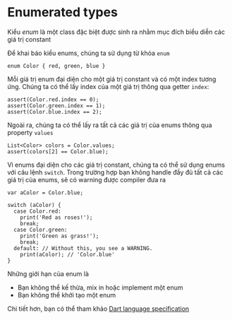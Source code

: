 # Enumerated types

Kiểu *enum* là một class đặc biệt được sinh ra nhằm mục đích biểu diễn các giá trị constant

Để khai báo kiểu enums, chúng ta sử dụng từ khóa `enum`
```
enum Color { red, green, blue }
```

Mỗi giá trị enum đại diện cho một giá trị constant và có một index tương ứng. Chúng ta có thể lấy index của một giá trị thông qua getter `index`:
```
assert(Color.red.index == 0);
assert(Color.green.index == 1);
assert(Color.blue.index == 2);
```

Ngoài ra, chúng ta có thể lấy ra tất cả các giá trị của enums thông qua property `values`
```
List<Color> colors = Color.values;
assert(colors[2] == Color.blue);
```

Vì enums đại diện cho các giá trị constant, chúng ta có thể sử dụng enums với câu lệnh `switch`. Trong trường hợp bạn không handle đầy đủ tất cả các giá trị của enums, sẽ có warning được compiler đưa ra
```
var aColor = Color.blue;

switch (aColor) {
  case Color.red:
    print('Red as roses!');
    break;
  case Color.green:
    print('Green as grass!');
    break;
  default: // Without this, you see a WARNING.
    print(aColor); // 'Color.blue'
}
```

Những giới hạn của enum là
- Bạn không thể kế thừa, mix in hoặc implement một enum
- Bạn không thể khởi tạo một enum

Chi tiết hơn, bạn có thể tham khảo [Dart language specification](https://dart.dev/guides/language/spec)
